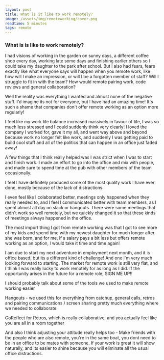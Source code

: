 ```yaml
---
layout: post
title: What is it like to work remotely?
image: /assets/img/remoteworking/cover.png
readtime: 5 minutes
tags: remote
---
```


### What is is like to work remotely?

I had visions of working in the garden on sunny days, a different coffee shop every day, working late some days and finishing earlier others so I could take my daughter to the park after school. But I also had fears, fears exactly like what everyone says will happen when you remote work, like how will I make an impression, or will I be a forgotten member of staff? Will I struggle to fit in with the team? How would remote pairing work, code reviews and general collaboration?

<amp-img src="/assets/img/remoteworking/coffee.png"
  width="1362"
  height="816"
  layout="responsive">
</amp-img>

Well the reality was everything I wanted and almost none of the negative stuff. I'd imagine its not for everyone, but I have had an amazing time! It's such a shame that companies don't offer remote working as an option more regularly! 

I feel like my work life balance increased massively in favour of life, I was so much less stressed and I could suddenly think very clearly! I loved the company I worked for, gave it my all, and went way above and beyond because work no longer felt like work, and suddenly I was getting paid to build cool stuff and all of the politics that can happen in an office just faded away!

A few things that I think really helped was I was strict when I was to start and finish work. I made an effort to go into the office and mix with people, and made sure to spend time at the pub with other members of the team occasionally.

<amp-img src="/assets/img/remoteworking/pub.png"
  width="944"
  height="582"
  layout="responsive">
</amp-img>

I feel I have definitely produced some of the most quality work I have ever done, mostly because of the lack of distractions. 

I even feel like I colaborated better, meetings only happened when they really needed to, and I feel I communicated better with team members, as I spent almost all day on slack or hangouts. There were some meetings that didn't work so well remotely, but we quickly changed it so that these kinds of meetings always happened in the office.

The most import thing I got from remote working was that I got to see more of my kids and spend time with my newest daughter for much longer after she was born, and for me, if a salary pays a bit less but offers remote working as an option, I would take it time and time again!

I am due to start my next adventure in employment next month, and it is office based, but its a different kind of challenge! And one I'm very much looking forward to starting. The market for remote work is still very flat, and I think I was really lucky to work remotely for as long as I did. If the opportunity arises in the future for a remote role, SIGN ME UP!!

<amp-img src="/assets/img/remoteworking/daughters.png"
  width="1006"
  height="1002"
  layout="responsive">
</amp-img>

I should probably talk about some of the tools we used to make remote working easier

Hangouts - we used this for everything from catchup, general calls, retros and pairing communications / screen sharing pretty much everything where we needed to collaborate

GoReflect for Retros, which is really collaborative, and you actually feel like you are all in a room together

And also I think adjusting your attitude really helps too - Make friends with the people who are also remote, you're in the same boat, you dont need to be in an office to be mates with someone. If your work is great it will show naturally, and its easier to shine because you will eliminate all the usual office distractions.